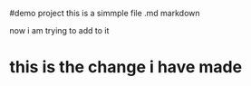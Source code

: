 #demo project 
this is a simmple file .md markdown

now i am trying to add to it
# this is the change i have made